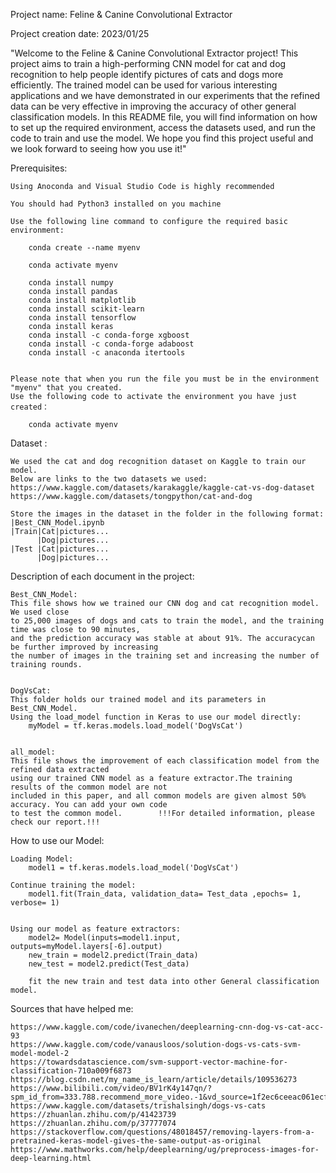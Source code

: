 
Project name: Feline & Canine Convolutional Extractor

Project creation date: 2023/01/25




"Welcome to the Feline & Canine Convolutional Extractor project! This project aims to train a high-performing CNN model for cat and dog recognition to help people identify pictures of cats and dogs more efficiently. The trained model can be used for various interesting applications and we have demonstrated in our experiments that the refined data can be very effective in improving the accuracy of other general classification models. In this README file, you will find information on how to set up the required environment, access the datasets used, and run the code to train and use the model. We hope you find this project useful and we look forward to seeing how you use it!"


Prerequisites:

    Using Anoconda and Visual Studio Code is highly recommended 
	
	You should had Python3 installed on you machine
	
    Use the following line command to configure the required basic environment:
        
        conda create --name myenv

        conda activate myenv
        
        conda install numpy
        conda install pandas
        conda install matplotlib
        conda install scikit-learn
        conda install tensorflow
        conda install keras
        conda install -c conda-forge xgboost
        conda install -c conda-forge adaboost
        conda install -c anaconda itertools


    Please note that when you run the file you must be in the environment "myenv" that you created.
    Use the following code to activate the environment you have just created：

        conda activate myenv



Dataset :

    We used the cat and dog recognition dataset on Kaggle to train our model.
    Below are links to the two datasets we used:
    https://www.kaggle.com/datasets/karakaggle/kaggle-cat-vs-dog-dataset
    https://www.kaggle.com/datasets/tongpython/cat-and-dog

    Store the images in the dataset in the folder in the following format:
    |Best_CNN_Model.ipynb
    |Train|Cat|pictures...
          |Dog|pictures...
    |Test |Cat|pictures...
          |Dog|pictures...
    
    



Description of each document in the project:

	Best_CNN_Model:
	This file shows how we trained our CNN dog and cat recognition model. We used close
    to 25,000 images of dogs and cats to train the model, and the training time was close to 90 minutes, 
    and the prediction accuracy was stable at about 91%. The accuracycan be further improved by increasing 
    the number of images in the training set and increasing the number of training rounds.


    DogVsCat:
	This folder holds our trained model and its parameters in Best_CNN_Model.
    Using the load_model function in Keras to use our model directly:
        myModel = tf.keras.models.load_model('DogVsCat')

    
    all_model:
	This file shows the improvement of each classification model from the refined data extracted 
    using our trained CNN model as a feature extractor.The training results of the common model are not 
    included in this paper, and all common models are given almost 50% accuracy. You can add your own code 
    to test the common model.        !!!For detailed information, please check our report.!!!



How to use our Model:

    Loading Model:
        model1 = tf.keras.models.load_model('DogVsCat')
    
    Continue training the model:
        model1.fit(Train_data, validation_data= Test_data ,epochs= 1, verbose= 1)
        

    Using our model as feature extractors:
        model2= Model(inputs=model1.input, outputs=myModel.layers[-6].output)
        new_train = model2.predict(Train_data)
        new_test = model2.predict(Test_data)

        fit the new train and test data into other General classification model.



Sources that have helped me:

    https://www.kaggle.com/code/ivanechen/deeplearning-cnn-dog-vs-cat-acc-93
    https://www.kaggle.com/code/vanausloos/solution-dogs-vs-cats-svm-model-model-2
    https://towardsdatascience.com/svm-support-vector-machine-for-classification-710a009f6873
    https://blog.csdn.net/my_name_is_learn/article/details/109536273
    https://www.bilibili.com/video/BV1rK4y147qn/?spm_id_from=333.788.recommend_more_video.-1&vd_source=1f2ec6ceeac061ecf5a257ffe5ce1896
    https://www.kaggle.com/datasets/trishalsingh/dogs-vs-cats
    https://zhuanlan.zhihu.com/p/41423739
    https://zhuanlan.zhihu.com/p/37777074
    https://stackoverflow.com/questions/48018457/removing-layers-from-a-pretrained-keras-model-gives-the-same-output-as-original
    https://www.mathworks.com/help/deeplearning/ug/preprocess-images-for-deep-learning.html

    
    
